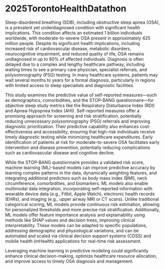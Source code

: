 # 2025TorontoHealthDatathon

Sleep-disordered breathing (SDB), including obstructive sleep apnea (OSA), is a prevalent yet underdiagnosed condition with significant health implications. This condition affects an estimated 1 billion individuals worldwide, with moderate-to-severe OSA present in approximately 425 million people. Despite its significant health implications, including increased risk of cardiovascular disease, metabolic disorders, neurocognitive impairment, and reduced quality of life, OSA remains undiagnosed in up to 80% of affected individuals. Diagnosis is often delayed due to a complex and lengthy healthcare pathway, including waiting times to see a primary care physician, specialist referrals, and polysomnography (PSG) testing. In many healthcare systems, patients may wait several months to years for a formal diagnosis, particularly in regions with limited access to sleep specialists and diagnostic facilities.

This study examines the predictive value of self-reported measures—such as demographics, comorbidities, and the STOP-BANG questionnaire—for objective sleep study metrics like the Respiratory Disturbance Index (RDI) and Apnea-Hypopnea Index (AHI). Self-reported measures offer a promising approach for screening and risk stratification, potentially reducing unnecessary polysomnography (PSG) referrals and improving diagnostic prioritization. Their predictive capability also enhances cost-effectiveness and accessibility, ensuring that high-risk individuals receive timely diagnostic testing while minimizing healthcare expenditures. Early identification of patients at risk for moderate-to-severe OSA facilitates early intervention and disease prevention, potentially reducing complications such as cardiovascular disease and cognitive decline.

While the STOP-BANG questionnaire provides a validated risk score, machine learning (ML)-based models can improve predictive accuracy by learning complex patterns in the data, dynamically weighting features, and integrating additional predictors such as body mass index (BMI), neck circumference, comorbidities, and biomarkers. ML models also enable multimodal data integration, incorporating self-reported information with wearable device data (e.g., Fitbit, Apple Watch), electronic health records (EHRs), and imaging (e.g., upper airway MRI or CT scans). Unlike traditional categorical scoring, ML models provide continuous risk estimation, allowing for personalized thresholds and more precise risk stratification. Additionally, ML models offer feature importance analysis and explainability using methods like SHAP values and decision trees, improving clinical interpretability. These models can be adapted to specific populations, addressing demographic and physiological variations, and can be automated and scaled via clinical decision support systems (CDSS) and mobile health (mHealth) applications for real-time risk assessment.

Leveraging machine learning in predictive modeling could significantly enhance clinical decision-making, optimize healthcare resource allocation, and improve access to timely OSA diagnosis and management.
